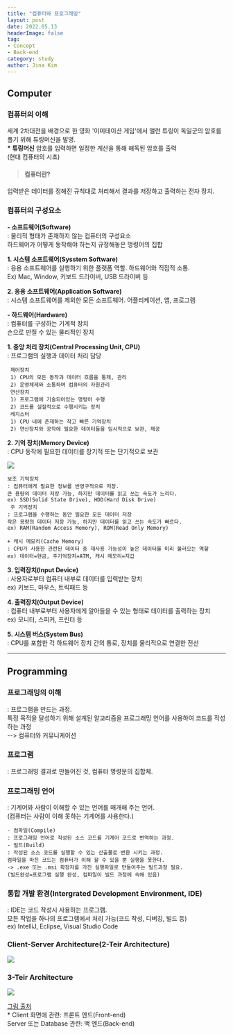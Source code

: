 ```yaml
---
title: "컴퓨터와 프로그래밍"
layout: post
date: 2022.05.13
headerImage: false
tag:
- Concept
- Back-end
category: study
author: Jina Kim
---
```


## Computer
### 컴퓨터의 이해
세계 2차대전을 배경으로 한 영화 '이미테이션 게임'에서 앨런 튜링이 독일군의 암호를 풀기 위해 튜링머신을 발명.  
**\* 튜링머신**
암호를 입력하면 일정한 계산을 통해 해독된 암호를 출력  
(현대 컴퓨터의 시초)

>#### 컴퓨터란?
입력받은 데이터를 정해진 규칙대로 처리해서 결과를 저장하고 출력하는 전자 장치.

### 컴퓨터의 구성요소
**- 소프트웨어(Software)**  
	: 물리적 형태가 존재하지 않는 컴퓨터의 구성요소  
	하드웨어가 어떻게 동작해야 하는지 규정해놓은 명령어의 집합  

**1. 시스템 소프트웨어(Sysstem Software)**  
    : 응용 소프트웨어를 실행하기 위한 플랫폼 역할. 하드웨어와 직접적 소통.  
    Ex) Mac, Window, 키보드 드라이버, USB 드라이버 등  

**2. 응용 소프트웨어(Application Software)**  
    : 시스템 소프트웨어를 제외한 모든 소프트웨어. 어플리케이션, 앱, 프로그램  

**- 하드웨어(Hardware)**  
	: 컴퓨터를 구성하는 기계적 장치  
	손으로 만질 수 있는 물리적인 장치  

**1. 중앙 처리 장치(Central Processing Unit, CPU)**   
    : 프로그램의 실행과 데이터 처리 담당  
    	
     제어장치  
     1) CPU의 모든 동작과 데이터 흐름을 통제, 관리  
     2) 운영체제와 소통하며 컴퓨터의 자원관리  
     연산장치  
     1) 프로그램에 기술되어있는 명령어 수행  
     2) 코드를 실질적으로 수행시키는 장치  
     레지스터  
     1) CPU 내에 존재하는 작고 빠른 기억장치  
     2) 연산장치와 공작에 필요한 데이터들을 임시적으로 보관, 제공  

**2. 기억 장치(Memory Device)**    
	: CPU 동작에 필요한 데이터를 장기적 또는 단기적으로 보관  

![](https://velog.velcdn.com/images/wlsk124/post/0b8ae41a-9430-4c60-858d-0a1dce1dc101/image.png)
	
    보조 기억장치  
    : 컴퓨터에게 필요한 정보를 반영구적으로 저장.  
    큰 용량의 데이터 저장 가능, 하지만 데이터를 읽고 쓰는 속도가 느리다.  
    ex) SSD(Solid State Drive), HDD(Hard Disk Drive)  
     주 기억장치  
    : 프로그램을 수행하는 동안 필요한 모든 데이터 저장  
    작은 용량의 데이터 저장 가능, 하지만 데이터를 읽고 쓰는 속도가 빠르다.  
    ex) RAM(Random Access Memory), ROM(Read Only Memory)  
	
    + 캐시 메모리(Cache Memory)  
    : CPU가 사용한 관련된 데이터 중 재사용 가능성이 높은 데이터를 미리 불러오는 역할  
    ex) 데이터=현금, 주기억장치=ATM, 캐시 메모리=지갑


**3. 입력장치(Input Device)**    
	: 사용자로부터 컴퓨터 내부로 데이터를 입력받는 장치  
ex) 키보드, 마우스, 트릭패드 등   

**4. 출력장치(Output Device)**    
	: 컴퓨터 내부로부터 사용자에게 알아들을 수 있는 형태로 데이터를 출력하는 장치  
ex) 모니터, 스피커, 프린터 등  

**5. 시스템 버스(System Bus)**    
	: CPU를 포함한 각 하드웨어 장치 간의 통로, 장치를 물리적으로 연결한 전선  

-----

## Programming  

### 프로그래밍의 이해  
: 프로그램을 만드는 과정.  
특정 목적을 달성하기 위해 설계된 알고리즘을 프로그래밍 언어를 사용하여 코드를 작성하는 과정  
--> 컴퓨터와 커뮤니케이션  
### 프로그램  
: 프로그래밍 결과로 만들어진 것, 컴퓨터 명령문의 집합체.  
### 프로그래밍 언어  
: 기계어와 사람이 이해할 수 있는 언어를 매개해 주는 언어.  
(컴퓨터는 사람이 이해 못하는 기계어를 사용한다.)  
	 
    - 컴파일(Compile)  
    : 프로그래밍 언어로 작성된 소스 코드를 기계어 코드로 변역하는 과정.  
    - 빌드(Build)  
    : 작성된 소스 코드를 실행할 수 있는 산출물로 변환 시키는 과정.  
    컴파일을 마친 코드는 컴퓨터가 이해 할 수 있을 뿐 실행을 못한다.   
    -> .exe 또는 .msi 확장자를 가진 실행파일로 만들어주는 빌드과정 필요.  
    (빌드완성=프로그램 실행 완성, 컴파일이 빌드 과정에 속해 있음)  
	
### 통합 개발 환경(Intergrated Development Environment, IDE)  
: IDE는 코드 작성시 사용하는 프로그램.  
모든 작업을 하나의 프로그램에서 처리 가능(코드 작성, 디버깅, 빌드 등)  
ex) IntelliJ, Eclipse, Visual Studio Code  

### Client-Server Architecture(2-Teir Architecture)  
![](https://velog.velcdn.com/images/wlsk124/post/f12852b9-d2ea-424f-93a8-fd45ff94fdfa/image.webp)

### 3-Teir Architecture  
![](https://velog.velcdn.com/images/wlsk124/post/97e776b3-d628-47b5-a880-d0d65d2e7400/image.webp)

[그림 출처](https://www.guru99.com/dbms-architecture.html)  
\* Client 화면에 관련: 프론트 엔드(Front-end)  
	Server 또는 Database 관련: 백 엔드(Back-end)  
